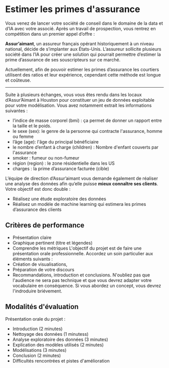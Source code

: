 # Estimer les primes d'assurance

Vous venez de lancer votre société de conseil dans le domaine de la data et d’IA avec votre associé. Après un travail de prospection, vous rentrez en compétition dans un premier appel d’offre : 

**Assur’aimant**, un assureur français opérant historiquement à un niveau national, décide de s’implanter aux États-Unis. L’assureur sollicite plusieurs société dans l’IA pour créer une solution qui pourrait permettre d’estimer la prime d’assurance de ses souscripteurs sur ce marché.

Actuellement, afin de pouvoir estimer les primes d’assurance les courtiers utilisent des ratios et leur expérience, cependant cette méthode est longue et coûteuse.

_____

Suite à plusieurs échanges, vous vous êtes rendu dans les locaux d’Assur’Aimant à Houston pour constituer un jeu de données exploitable pour votre modélisation. Vous avez notamment extrait les informations suivantes :
- l’indice de masse corporel (bmi) : ça permet de donner un rapport entre la taille et le poids.
- le sexe (sex): le genre de la personne qui contracte l'assurance, homme ou femme
- l’âge (age): l'âge du principal bénéficiaire
- le nombre d’enfant à charge (children) : Nombre d'enfant couverts par l'assurance
- smoker : fumeur ou non-fumeur
- région (region) : le zone résidentielle dans les US
- charges : la prime d’assurance facturée (cible)

L’équipe de direction d’Assur’aimant vous demande également de réaliser une analyse des données afin qu’elle puisse **mieux connaître ses clients**. 
Votre objectif est donc double :
- Réalisez une étude exploratoire des données
- Réalisez un modèle de machine learning qui estimera les primes d’assurance des clients

## Critères de performance

- Présentation claire
- Graphique pertinent (titre et légendes)
- Comprendre les métriques
L'objectif du projet est de faire une présentation orale professionnelle. Accordez un soin particulier aux éléments suivants :
- Création de visualisations,
- Préparation de votre discours
- Recommandations, introduction et conclusions.
N'oubliez pas que l'audience ne sera pas technique et que vous devrez adapter votre vocabulaire en conséquence. Si vous abordez un concept, vous devrez l'indroduire briévement.

## Modalités d'évaluation

Présentation orale du projet :
- Introduction (2 minutes)
- Nettoyage des données (1 minutess)
- Analyse exploratoire des données (3 minutes)
- Explication des modèles utilisés (2 minutes)
- Modélisations (3 minutes)
- Conclusion (2 minutes)
- Difficultés rencontrées et pistes d'amélioration